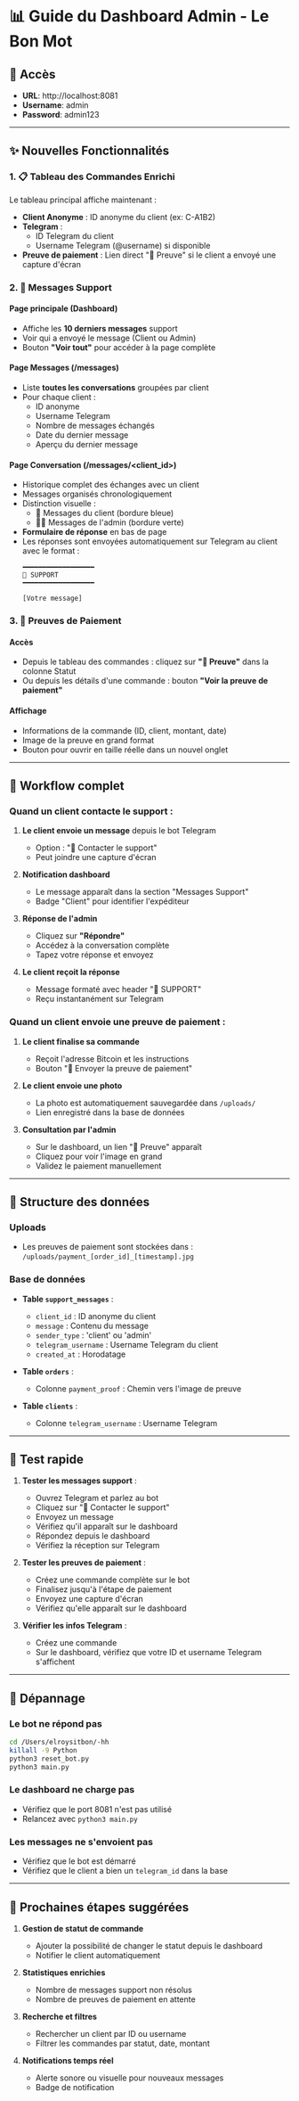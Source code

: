 # 📊 Guide du Dashboard Admin - Le Bon Mot

## 🚀 Accès

- **URL**: http://localhost:8081
- **Username**: admin
- **Password**: admin123

---

## ✨ Nouvelles Fonctionnalités

### 1. 📋 Tableau des Commandes Enrichi

Le tableau principal affiche maintenant :
- **Client Anonyme** : ID anonyme du client (ex: C-A1B2)
- **Telegram** : 
  - ID Telegram du client
  - Username Telegram (@username) si disponible
- **Preuve de paiement** : Lien direct "📸 Preuve" si le client a envoyé une capture d'écran

### 2. 💬 Messages Support

#### Page principale (Dashboard)
- Affiche les **10 derniers messages** support
- Voir qui a envoyé le message (Client ou Admin)
- Bouton **"Voir tout"** pour accéder à la page complète

#### Page Messages (/messages)
- Liste **toutes les conversations** groupées par client
- Pour chaque client :
  - ID anonyme
  - Username Telegram
  - Nombre de messages échangés
  - Date du dernier message
  - Aperçu du dernier message

#### Page Conversation (/messages/<client_id>)
- Historique complet des échanges avec un client
- Messages organisés chronologiquement
- Distinction visuelle :
  - 👤 Messages du client (bordure bleue)
  - 👨‍💼 Messages de l'admin (bordure verte)
- **Formulaire de réponse** en bas de page
- Les réponses sont envoyées automatiquement sur Telegram au client avec le format :
  ```
  ━━━━━━━━━━━━━━━━━━
  💬 SUPPORT
  ━━━━━━━━━━━━━━━━━━
  
  [Votre message]
  ```

### 3. 📸 Preuves de Paiement

#### Accès
- Depuis le tableau des commandes : cliquez sur **"📸 Preuve"** dans la colonne Statut
- Ou depuis les détails d'une commande : bouton **"Voir la preuve de paiement"**

#### Affichage
- Informations de la commande (ID, client, montant, date)
- Image de la preuve en grand format
- Bouton pour ouvrir en taille réelle dans un nouvel onglet

---

## 🔄 Workflow complet

### Quand un client contacte le support :

1. **Le client envoie un message** depuis le bot Telegram
   - Option : "💬 Contacter le support"
   - Peut joindre une capture d'écran

2. **Notification dashboard**
   - Le message apparaît dans la section "Messages Support"
   - Badge "Client" pour identifier l'expéditeur

3. **Réponse de l'admin**
   - Cliquez sur **"Répondre"**
   - Accédez à la conversation complète
   - Tapez votre réponse et envoyez

4. **Le client reçoit la réponse**
   - Message formaté avec header "💬 SUPPORT"
   - Reçu instantanément sur Telegram

### Quand un client envoie une preuve de paiement :

1. **Le client finalise sa commande**
   - Reçoit l'adresse Bitcoin et les instructions
   - Bouton "📸 Envoyer la preuve de paiement"

2. **Le client envoie une photo**
   - La photo est automatiquement sauvegardée dans `/uploads/`
   - Lien enregistré dans la base de données

3. **Consultation par l'admin**
   - Sur le dashboard, un lien "📸 Preuve" apparaît
   - Cliquez pour voir l'image en grand
   - Validez le paiement manuellement

---

## 📂 Structure des données

### Uploads
- Les preuves de paiement sont stockées dans : `/uploads/payment_[order_id]_[timestamp].jpg`

### Base de données
- **Table `support_messages`** :
  - `client_id` : ID anonyme du client
  - `message` : Contenu du message
  - `sender_type` : 'client' ou 'admin'
  - `telegram_username` : Username Telegram du client
  - `created_at` : Horodatage

- **Table `orders`** :
  - Colonne `payment_proof` : Chemin vers l'image de preuve

- **Table `clients`** :
  - Colonne `telegram_username` : Username Telegram

---

## 🧪 Test rapide

1. **Tester les messages support** :
   - Ouvrez Telegram et parlez au bot
   - Cliquez sur "💬 Contacter le support"
   - Envoyez un message
   - Vérifiez qu'il apparaît sur le dashboard
   - Répondez depuis le dashboard
   - Vérifiez la réception sur Telegram

2. **Tester les preuves de paiement** :
   - Créez une commande complète sur le bot
   - Finalisez jusqu'à l'étape de paiement
   - Envoyez une capture d'écran
   - Vérifiez qu'elle apparaît sur le dashboard

3. **Vérifier les infos Telegram** :
   - Créez une commande
   - Sur le dashboard, vérifiez que votre ID et username Telegram s'affichent

---

## 🐛 Dépannage

### Le bot ne répond pas
```bash
cd /Users/elroysitbon/-hh
killall -9 Python
python3 reset_bot.py
python3 main.py
```

### Le dashboard ne charge pas
- Vérifiez que le port 8081 n'est pas utilisé
- Relancez avec `python3 main.py`

### Les messages ne s'envoient pas
- Vérifiez que le bot est démarré
- Vérifiez que le client a bien un `telegram_id` dans la base

---

## 🎯 Prochaines étapes suggérées

1. **Gestion de statut de commande**
   - Ajouter la possibilité de changer le statut depuis le dashboard
   - Notifier le client automatiquement

2. **Statistiques enrichies**
   - Nombre de messages support non résolus
   - Nombre de preuves de paiement en attente

3. **Recherche et filtres**
   - Rechercher un client par ID ou username
   - Filtrer les commandes par statut, date, montant

4. **Notifications temps réel**
   - Alerte sonore ou visuelle pour nouveaux messages
   - Badge de notification

